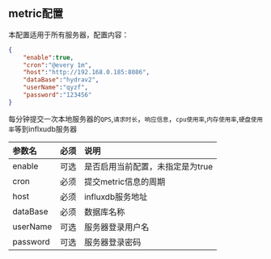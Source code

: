 
## metric配置

本配置适用于所有服务器，配置内容：

```json
{
    "enable":true,
    "cron":"@every 1m",
    "host":"http://192.168.0.185:8086",
    "dataBase":"hydrav2",
    "userName":"qyzf",
    "password":"123456"    
}
```
每分钟提交一次本地服务器的`QPS`,`请求时长`，`响应信息`，`cpu使用率`,`内存使用率`,`硬盘使用率`等到inflxudb服务器

|参数名|必须|说明|
|:------|:-------:|:------|
|enable|可选|是否启用当前配置，未指定是为true|
|cron|必须|提交metric信息的周期|
|host|必须|influxdb服务地址|
|dataBase|必须|数据库名称|
|userName|可选|服务器登录用户名|
|password|可选|服务器登录密码|